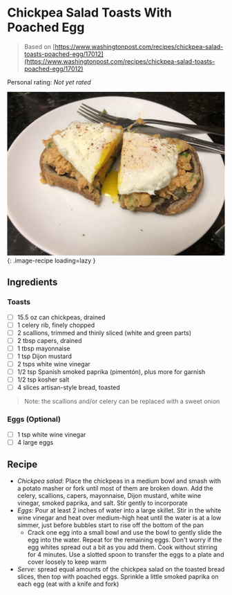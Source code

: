 # Chickpea Salad Toasts With Poached Egg

> Based on [https://www.washingtonpost.com/recipes/chickpea-salad-toasts-poached-egg/17012](https://www.washingtonpost.com/recipes/chickpea-salad-toasts-poached-egg/17012)

<!-- {cts} rating=3; (User can specify rating on scale of 1-5) -->
Personal rating: *Not yet rated*
<!-- {cte} -->

<!-- {cts} name_image=chickpea_salad_toasts_with_poached_egg.jpeg; (User can specify image name) -->
![chickpea_salad_toasts_with_poached_egg.jpeg](./chickpea_salad_toasts_with_poached_egg.jpeg){: .image-recipe loading=lazy }
<!-- {cte} -->

## Ingredients

### Toasts

* [ ] 15.5 oz can chickpeas, drained
* [ ] 1 celery rib, finely chopped
* [ ] 2 scallions, trimmed and thinly sliced (white and green parts)
* [ ] 2 tbsp capers, drained
* [ ] 1 tbsp mayonnaise
* [ ] 1 tsp Dijon mustard
* [ ] 2 tsps white wine vinegar
* [ ] 1/2 tsp Spanish smoked paprika (pimentón), plus more for garnish
* [ ] 1/2 tsp kosher salt
* [ ] 4 slices artisan-style bread, toasted

> Note: the scallions and/or celery can be replaced with a sweet onion

### Eggs (Optional)

* [ ] 1 tsp white wine vinegar
* [ ] 4 large eggs

## Recipe

* *Chickpea salad*: Place the chickpeas in a medium bowl and smash with a potato masher or fork until most of them are broken down. Add the celery, scallions, capers, mayonnaise, Dijon mustard, white wine vinegar, smoked paprika, and salt. Stir gently to incorporate
* *Eggs*: Pour at least 2 inches of water into a large skillet. Stir in the white wine vinegar and heat over medium-high heat until the water is at a low simmer, just before bubbles start to rise off the bottom of the pan
    * Crack one egg into a small bowl and use the bowl to gently slide the egg into the water. Repeat for the remaining eggs. Don't worry if the egg whites spread out a bit as you add them. Cook without stirring for 4 minutes. Use a slotted spoon to transfer the eggs to a plate and cover loosely to keep warm
* *Serve*: spread equal amounts of the chickpea salad on the toasted bread slices, then top with poached eggs. Sprinkle a little smoked paprika on each egg (eat with a knife and fork)
